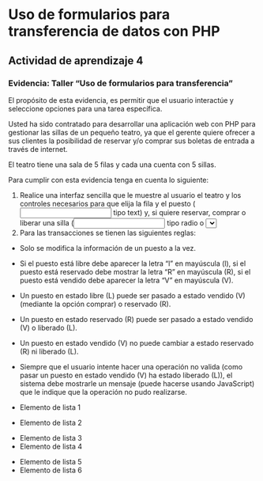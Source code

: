 # Uso de formularios para transferencia de datos con PHP
 
## Actividad de aprendizaje 4
### Evidencia: Taller “Uso de formularios para transferencia”

El propósito de esta evidencia, es permitir que el usuario interactúe y seleccione opciones para una tarea específica.

Usted ha sido contratado para desarrollar una aplicación web con PHP para gestionar las sillas de un pequeño teatro, ya que el gerente quiere ofrecer a sus clientes la posibilidad de reservar y/o comprar sus boletas de entrada a través de internet.

El teatro tiene una sala de 5 filas y cada una cuenta con 5 sillas.

Para cumplir con esta evidencia tenga en cuenta lo siguiente:

 1. Realice una interfaz sencilla que le muestre al usuario el teatro y los controles necesarios para que elija la fila y el puesto (<input> tipo text) y, si quiere reservar, comprar o liberar una silla (<input> tipo radio o <select>).
 2. Para las transacciones se tienen las siguientes reglas:
- Solo se modifica la información de un puesto a la vez.
- Si el puesto está libre debe aparecer la letra “l” en mayúscula (l), si el puesto está reservado debe mostrar la letra “R” en mayúscula (R), si el puesto está vendido debe aparecer la letra “V” en mayúscula (V).
- Un puesto en estado libre (L) puede ser pasado a estado vendido (V) (mediante la opción comprar) o reservado (R).
- Un puesto en estado reservado (R) puede ser pasado a estado vendido (V) o liberado (L).
- Un puesto en estado vendido (V) no puede cambiar a estado reservado (R) ni liberado (L).
- Siempre que el usuario intente hacer una operación no valida (como pasar un puesto en estado vendido (V) ha estado liberado (L)), el sistema debe mostrarle un mensaje (puede hacerse usando JavaScript) que le indique que la operación no pudo realizarse.

- Elemento de lista 1
- Elemento de lista 2
* Elemento de lista 3
* Elemento de lista 4
+ Elemento de lista 5
+ Elemento de lista 6
